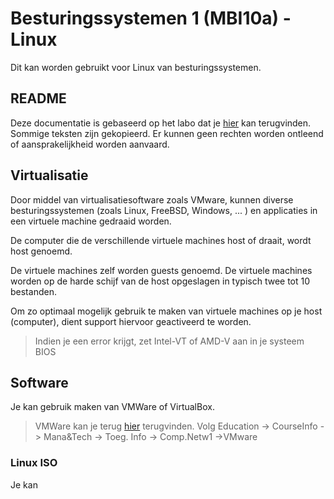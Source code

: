 # Besturingssystemen 1 (MBI10a) - Linux
Dit kan worden gebruikt voor Linux van besturingssystemen.
## README
Deze documentatie is gebaseerd op het labo dat je [hier](https://github.com/swenr/operating-systems) kan terugvinden. Sommige teksten zijn gekopieerd. Er kunnen geen rechten worden ontleend of aansprakelijkheid worden aanvaard.

## Virtualisatie
Door middel van virtualisatiesoftware  zoals VMware, kunnen diverse besturingssystemen (zoals Linux, FreeBSD, Windows, ... ) en  applicaties in een  virtuele machine gedraaid  worden.

De computer die de verschillende  virtuele machines host of draait, wordt  host  genoemd.

De virtuele machines zelf  worden  guests  genoemd. De virtuele machines worden op de harde  schijf van de host opgeslagen in typisch twee tot 10 bestanden.

Om zo optimaal  mogelijk  gebruik  te  maken van virtuele machines op je host (computer), dient support hiervoor  geactiveerd  te  worden.

>Indien je een error krijgt, zet Intel-VT of AMD-V aan in je systeem BIOS

## Software
Je kan gebruik maken van VMWare of VirtualBox.
>VMWare kan je terug [hier](https://webfiles.ucll.be/)  terugvinden.
>Volg Education -> CourseInfo -> Mana&Tech -> Toeg. Info -> Comp.Netw1 ->VMware

### Linux ISO
Je kan 
<!--stackedit_data:
eyJoaXN0b3J5IjpbLTkyMTUxODA4XX0=
-->